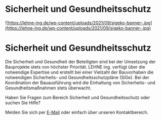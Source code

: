 # Sicherheit und Gesundheitsschutz

![https://lehne-ing.de/wp-content/uploads/2021/09/sigeko-banner-.jpg](https://lehne-ing.de/wp-content/uploads/2021/09/sigeko-banner-.jpg)

# Sicherheit und Gesundheitsschutz

Die 
Sicherheit und Gesundheit der Beteiligten sind bei der Umsetzung der 
Bauprojekte stets von höchster Priorität. LEHNE ing. verfügt über die 
notwendige Expertise und erstellt bei einer Vielzahl der Bauvorhaben die
 notwendigen Sicherheits- und Gesundheitsschutzpläne (SiGe). Bei der 
Koordination der Bauausführung wird die Einhaltung von Sicherheits- und 
Gesundheitsmaßnahmen stets überwacht.

Haben Sie Fragen zum Bereich Sicherheit und Gesundheitsschutz oder suchen Sie Hilfe?

Melden Sie sich per [E-Mail](mailto:info@lehne-ing.de) oder einfach über unseren Kontaktbereich.